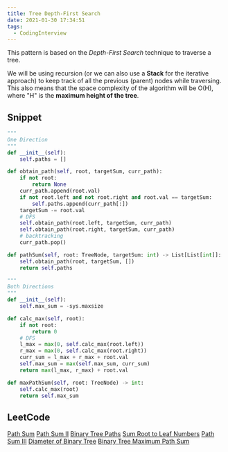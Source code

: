 ```yaml
---
title: Tree Depth-First Search
date: 2021-01-30 17:34:51
tags:
  - CodingInterview
---
```

This pattern is based on the _Depth-First Search_ technique to traverse a tree.

We will be using recursion (or we can also use a **Stack** for the iterative approach) to keep track of all the previous (parent) nodes while traversing. This also means that the space complexity of the algorithm will be O(H), where "H" is the **maximum height of the tree**.

## Snippet
```python
"""
One Direction
"""
def __init__(self):
    self.paths = []

def obtain_path(self, root, targetSum, curr_path):
    if not root:
        return None
    curr_path.append(root.val)
    if not root.left and not root.right and root.val == targetSum:
        self.paths.append(curr_path[:])
    targetSum -= root.val
    # DFS
    self.obtain_path(root.left, targetSum, curr_path)
    self.obtain_path(root.right, targetSum, curr_path)
    # backtracking
    curr_path.pop()

def pathSum(self, root: TreeNode, targetSum: int) -> List[List[int]]:
    self.obtain_path(root, targetSum, [])
    return self.paths

"""
Both Directions
"""
def __init__(self):
    self.max_sum = -sys.maxsize

def calc_max(self, root):
    if not root:
        return 0
    # DFS
    l_max = max(0, self.calc_max(root.left))
    r_max = max(0, self.calc_max(root.right))
    curr_sum = l_max + r_max + root.val
    self.max_sum = max(self.max_sum, curr_sum)
    return max(l_max, r_max) + root.val

def maxPathSum(self, root: TreeNode) -> int:
    self.calc_max(root)
    return self.max_sum

```

## LeetCode
[Path Sum](https://leetcode.com/problems/path-sum/)
[Path Sum II](https://leetcode.com/problems/path-sum-ii/)
[Binary Tree Paths](https://leetcode.com/problems/binary-tree-paths/)
[Sum Root to Leaf Numbers](https://leetcode.com/problems/sum-root-to-leaf-numbers/)
[Path Sum III](https://leetcode.com/problems/path-sum-iii/)
[Diameter of Binary Tree](https://leetcode.com/problems/diameter-of-binary-tree/)
[Binary Tree Maximum Path Sum](https://leetcode.com/problems/binary-tree-maximum-path-sum/)
